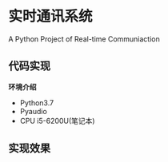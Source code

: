 # 实时通讯系统

A Python Project of Real-time Communiaction

## **代码实现**

**环境介绍**

- Python3.7
- Pyaudio
- CPU i5-6200U(笔记本)

## **实现效果**

